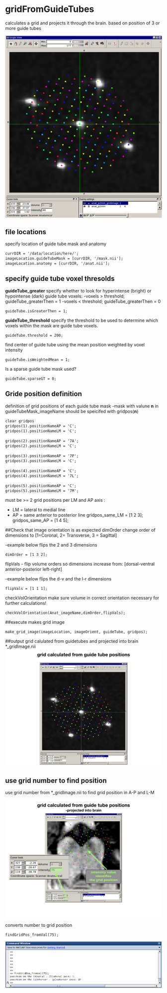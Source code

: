 # gridFromGuideTubes
calculates a grid and projects it through the brain.
based on position of 3 or more guide tubes

![](./README_PNGs/gridOnly.png) 

## file locations

specify location of guide tube mask and anatomy

	currDIR = '/data/location/here/';
	imageLocation.guideTubeMask = [currDIR, '/mask.nii'];
	imageLocation.anatomy = [currDIR, '/anat.nii'];



## specify guide tube voxel thresolds

**guideTube_greater** specify whether to look for hyperintense (bright) or hypointense (dark) guide tube voxels:
-voxels > threshold;  guideTube_greaterThen = 1
-voxels < threshold; guideTube_greaterThen = 0

	guideTube.isGreaterThen = 1;
	
**guideTube_threshold** specify the threshold to be used to determine which voxels within the mask are guide tube voxels.

	guideTube.threshold = 200;

find center of guide tube using the mean position weighted by voxel intensity

	guideTube.isWeightedMean = 1;

Is a sparse guide tube mask used?

	guideTube.sparseGT = 0;

## Gride position definition
definition of grid positions of each guide tube mask 
-mask with valune **n** in guideTubeMask_imageName
 should be speicifed with gridpos(**n**)
	 
	clear gridpos
	gridpos(1).positionNameAP = 'C';
	gridpos(1).positionNameLM = 'C';

	gridpos(2).positionNameAP = '7A';
	gridpos(2).positionNameLM = 'C';

	gridpos(3).positionNameAP = '7P';
	gridpos(3).positionNameLM = 'C';

	gridpos(4).positionNameAP = 'C';
	gridpos(4).positionNameLM = '7L';

	gridpos(5).positionNameAP = 'C';
	gridpos(5).positionNameLM = '7M';

must be >= 2 grid positions per LM and AP axis :
- LM = lateral to medial line
- AP = same anterior to posterior line
	gridpos_same_LM = [1 2 3];
	gridpos_same_AP = [1 4 5];

##Check that image orientation is as expected 
dimOrder change order of dimensions to  [1=Coronal, 2= Transverse, 3 = Sagittal]

-example below flips the 2 and 3 dimensions

	dimOrder = [1 3 2];

flipVals - flip volume orders so dimensions increase from: [dorsal-ventral  anterior-posterior left-right]

-example below flips the d-v and the l-r dimensions	

	flipVals = [1 1 1];


checkVolOrientation make sure volume in correct orientation
necessary for further calculations!

	checkVolOrientation(Anat_imageName,dimOrder,flipVals);

##execute
makes grid image

	make_grid_image(imageLocation, imageOrient, guideTube, gridpos);

##output
grid calulated from guidetubes and projected into brain
*_gridImage.nii
![](./README_PNGs/ReadMe_Images.008.png) 

## use grid number to find position
use grid number from *_gridImage.nii 
to find grid position in A-P and L-M 

![](./README_PNGs/ReadMe_Images.009.png) 

converts number to grid position

	findGridPos_fromVal(75);
	
![](./README_PNGs/CommandLineMatlab.png) 
